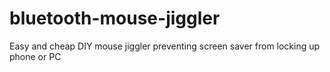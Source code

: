 # bluetooth-mouse-jiggler
Easy and cheap DIY mouse jiggler preventing screen saver from locking up phone or PC
